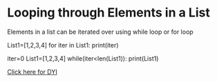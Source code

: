 # Looping through Elements in a List

Elements in a list can be iterated over using while loop or for loop

List1=[1,2,3,4]
for iter in List1:
  print(iter)
  
  
 iter=0
 List1=[1,2,3,4]
 while(iter<len(List1)):
  print(List1)
  
  
[Click here for DYI](https://colab.research.google.com/github/pythoncoder100/practice/blob/master/Looping_through_Elements_in_a_List.ipynb)
